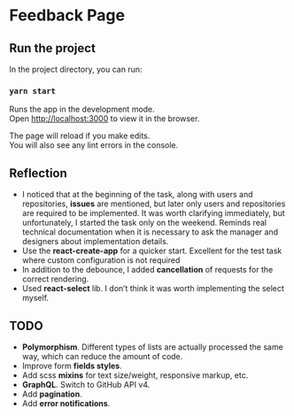 # Feedback Page

## Run the project
In the project directory, you can run:

### `yarn start`

Runs the app in the development mode.<br />
Open [http://localhost:3000](http://localhost:3000) to view it in the browser.

The page will reload if you make edits.<br />
You will also see any lint errors in the console.

## Reflection

- I noticed that at the beginning of the task, along with users and repositories, **issues** are mentioned, but later only users and repositories are required to be implemented. It was worth clarifying immediately, but unfortunately, I started the task only on the weekend. Reminds real technical documentation when it is necessary to ask the manager and designers about implementation details.
- Use the **react-create-app** for a quicker start. Excellent for the test task where custom configuration is not required
- In addition to the debounce, I added **cancellation** of requests for the correct rendering.
- Used **react-select** lib. I don’t think it was worth implementing the select myself.

## TODO
- **Polymorphism**. Different types of lists are actually processed the same way, which can reduce the amount of code.
- Improve form **fields styles**.
- Add scss **mixins** for text size/weight, responsive markup, etc.
- **GraphQL**. Switch to GitHub API v4.
- Add **pagination**.
- Add **error notifications**.